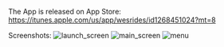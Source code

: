 The App is released on App Store: https://itunes.apple.com/us/app/wesrides/id1268451024?mt=8

Screenshots: ![launch_screen](https://is1-ssl.mzstatic.com/image/thumb/Purple128/v4/b6/0d/83/b60d83a2-670a-181a-d62c-5e2bc74962dd/pr_source.png/0x0ss.jpg)
![main_screen](https://is1-ssl.mzstatic.com/image/thumb/Purple128/v4/ac/10/1b/ac101b74-4b7c-bd9d-8791-aa3cf2b58c25/pr_source.png/0x0ss.jpg)
![menu](https://is1-ssl.mzstatic.com/image/thumb/Purple128/v4/f2/37/c9/f237c9b4-19ed-925f-9801-5451e813966d/pr_source.png/0x0ss.jpg)
